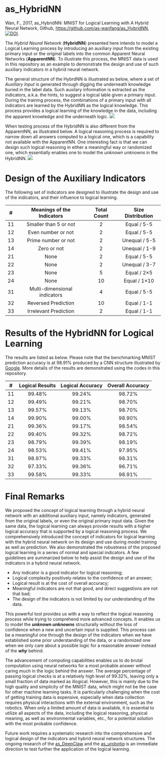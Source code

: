 # as_HybridNN

Wan, F., 2017, as_HybridNN: MNIST for Logical Learning with A Hybrid Neural Network, Github, https://github.com/as-wanfang/as_HybridNN, [![DOI](https://zenodo.org/badge/DOI/10.5281/zenodo.582572.svg)](https://doi.org/10.5281/zenodo.582572).

The *Hybrid Neural Network* (**HybridNN**) presented here intends to model a Logical Learning process by introducing an auxiliary input from the existing primary input or the original labels into the common Apparent Neural Networks (**ApparentNN**). To illustrate this process, the MNIST data is used in this repository as an example to demonstrate the design and use of such auxiliary indicators in a hybrid neural network.

The general structure of the HybrdNN is illustrated as below, where a set of *Auxiliary Input* is generated through digging the underneath knowledge buried in the label data. Such auxilary information is extracted as the indicators, a.k.a. the hints, to suggest a logical lable given a primary input. During the training process, the combinations of a primary input with all indicators are learned by the HybridNN as the logical knowledge. This process provides a logical learning of the knowledge in the data, including the apparent knowledge and the underneath logic.
![](http://ancorasir.com/wp-content/uploads/2017/05/HybNN_Learning.jpg)

When testing process of the HybridNN is also different from the ApparentNN, as illustrated below. A logical reasoning process is required to narrow down all answers computed to a logical one, which is a capability not available with the ApparentNN. One interesting fact is that we can design such logical reasoning in either a meaningful way or randomized one, which essentially enables one to model the *unknown unknowns* in the HybridNN.
![](http://ancorasir.com/wp-content/uploads/2017/05/HybNN_Testing.jpg)

# Design of the Auxiliary Indicators
The following set of indicators are designed to illustrate the design and use of the indicators, and their influence to logical learning.

| # | Meanings of the Indicators | Total Count | Size Distribution |
| :------------: | :------------: | :------------: | :------------: |
| 11 | Smaller than 5 or not | 2 | Equal / 5-5 |
| 12 | Even number or not | 2 | Equal / 5-5 |
| 13 | Prime number or not | 2 | Unequal / 5-5 |
| 14 | Zero or not | 2 | Unequal / 1-9 |
| 21 | None | 2 | Equal / 5-5 |
| 22 | None | 2 | Unequal / 3-7 |
| 23 | None | 5 | Equal / 2×5 |
| 24 | None | 10 | Equal / 1×10 |
| 31 | Multi-dimensional indicators | 4 | Equal / 5-5 |
| 32 | Reversed Prediction | 10 | Equal / 1-1 |
| 33 | Irrelevant Prediction | 2 | Equal / 1-1 |

# Results of the HybridNN for Logical Learning
The results are listed as below. Please note that the benchmarking MNIST prediction accuracy is at 98.91% produced by a CNN structure illustrated by [Google](https://codelabs.developers.google.com/codelabs/cloud-tensorflow-mnist/ "Google"). More details of the results are demonstrated using the codes in this repository.

| # | Logical Results | Logical Accuracy | Overall Accuracy |
| :------------: | :------------: | :------------: | :------------: |
| 11 | 99.48% | 99.24% | 98.72% |
| 12 | 99.49% | 99.21% | 98.70% |
| 13 | 99.57% | 99.13% | 98.70% |
| 14 | 99.90% | 99.00% | 98.90% |
| 21 | 99.36% | 99.17% | 98.54% |
| 22 | 99.40% | 99.32% | 98.72% |
| 23 | 98.79% | 99.39% | 98.19% |
| 24 | 98.53% | 99.41% | 97.95% |
| 31 | 98.97% | 99.33% | 98.31% |
| 32 | 97.33% | 99.36% | 96.71% |
| 33 | 99.58% | 99.33% | 98.91% |


# Final Remarks
We proposed the concept of logical learning through a hybrid neural network with an additional auxiliary input, namely indicators, generated from the original labels, or even the original primary input data. Given the same data, the logical learning can always provide results with a higher logical accuracy that is supported by a logical reasoning process. We comprehensively introduced the concept of indicators for logical learning with the hybrid neural network on its design and use during model training as well as prediction. We also demonstrated the robustness of the proposed logical learning in a series of normal and special indicators. A few guidelines are summarized below to help assist the design and use of the indicators in a hybrid neural network.

- Any indicator is a good indicator for logical reasoning;
- Logical complexity positively relates to the confidence of an answer;
- Logical result is at the cost of overall accuracy;
- Meaningful indicators are not that good, and direct suggestions are not that bad;
- The design of the indicators is not limited by our understanding of the data.

This powerful tool provides us with a way to reflect the logical reasoning process while trying to comprehend more advanced concepts. It enables us to model the ***unknown unknowns*** structurally without the loss of confidence when a new and uncertain input is supplied. This process can be a meaningful one through the design of the indicators when we have established some prior understanding of the data, or a randomized one when we only care about a possible logic for a reasonable answer instead of the ***why*** behind. 

The advancement of computing capabilities enables us to do brutal computation using neural networks for a most probable answer without caring much in the logic behind the answer. The average percentage of passing logical checks is at a relatively high level of 99.32%, leaving only a small fraction of data marked as illogical. However, this is mainly due to the high quality and simplicity of the MNIST data, which might not be the case for other machine learning tasks. It is particularly challenging when the cost of getting training data is expensive, especially when data collection requires physical interactions with the external environment, such as the robotics. When only a limited amount of data is available, it is essential to utilize all aspects of the data, including the logical reasoning, physical meaning, as well as environmental variables, etc., for a potential solution with the most probable confidence. 

Future work requires a systematic research into the comprehensive and logical design of the indicators and hybrid neural network structures. The ongoing research of the [as_DeepClaw](https://github.com/ancorasir/as_DeepClaw "as_DeepClaw") and the [as_urobotiq](https://github.com/ancorasir/as_urobotiq "as_urobotiq") is an immediate direction to test further the application of the logical learning.

